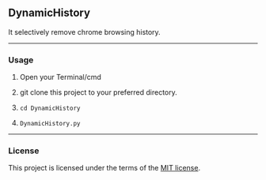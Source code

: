 ## DynamicHistory
It selectively remove chrome browsing history.

----
### Usage

1. Open your Terminal/cmd

2. git clone this project to your preferred directory.

3. `cd DynamicHistory`

4. `DynamicHistory.py`

----
### License

This project is licensed under the terms of the [MIT license](https://github.com/nagracks/organizer/blob/master/LICENSE).
